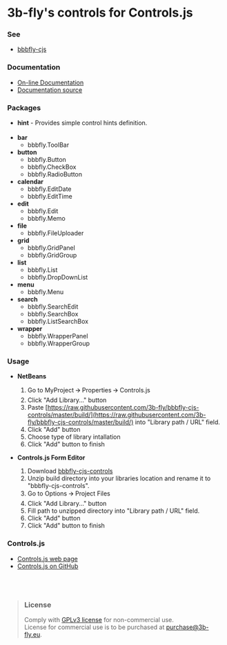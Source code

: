 3b-fly's controls for Controls.js
===========

### See

- [bbbfly-cjs](https://github.com/3b-fly/bbbfly-cjs)

### Documentation

- [On-line Documentation](https://3b-fly.github.io/bbbfly-cjs-controls/)
- [Documentation source](https://github.com/3b-fly/bbbfly-cjs-controls/tree/master/docs/)

### Packages

- **hint** - Provides simple control hints definition.<br/><br/>
- **bar**
  - bbbfly.ToolBar
- **button**
  - bbbfly.Button
  - bbbfly.CheckBox
  - bbbfly.RadioButton
- **calendar**
  - bbbfly.EditDate
  - bbbfly.EditTime
- **edit**
  - bbbfly.Edit
  - bbbfly.Memo
- **file**
  - bbbfly.FileUploader
- **grid**
  - bbbfly.GridPanel
  - bbbfly.GridGroup
- **list**
  - bbbfly.List
  - bbbfly.DropDownList
- **menu**
  - bbbfly.Menu
- **search**
  - bbbfly.SearchEdit
  - bbbfly.SearchBox
  - bbbfly.ListSearchBox
- **wrapper**
  - bbbfly.WrapperPanel
  - bbbfly.WrapperGroup

### Usage

- **NetBeans**

  1. Go to MyProject 🡪 Properties 🡪 Controls.js
  2. Click "Add Library..." button
  3. Paste [https://raw.githubusercontent.com/3b-fly/bbbfly-cjs-controls/master/build/](https://raw.githubusercontent.com/3b-fly/bbbfly-cjs-controls/master/build/) into "Library path / URL" field.
  4. Click "Add" button
  5. Choose type of library intallation
  6. Click "Add" button to finish

- **Controls.js Form Editor**

  1. Download [bbbfly-cjs-controls](https://github.com//3b-fly/bbbfly-cjs-controls/archive/master.zip)
  2. Unzip build directory into your libraries location and rename it to "bbbfly-cjs-controls".
  3. Go to Options 🡪 Project Files
  4. Click "Add Library..." button
  5. Fill path to unzipped directory into "Library path / URL" field.
  6. Click "Add" button
  7. Click "Add" button to finish

### Controls.js

- [Controls.js web page](http://controlsjs.com/)
- [Controls.js on GitHub](https://github.com/controlsjs/controls.js)

<br/>
<br/>

> ### License
> Comply with [GPLv3 license](http://www.gnu.org/licenses/gpl-3.0.html) for non-commercial use.<br/>
> License for commercial use is to be purchased at [purchase@3b-fly.eu](mailto:purchase@3b-fly.eu).
